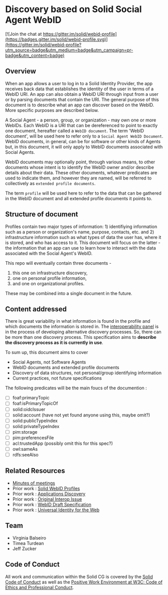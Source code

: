 # Discovery based on Solid Social Agent WebID

[![Join the chat at https://gitter.im/solid/webid-profile](https://badges.gitter.im/solid/webid-profile.svg)](https://gitter.im/solid/webid-profile?utm_source=badge&utm_medium=badge&utm_campaign=pr-badge&utm_content=badge)

## Overview

When an app allows a user to log in to a Solid Identity Provider, the app receives back data that establishes the identity of the user in terms of a WebID URI.  An app can also obtain a WebID URI through input from a user or by parsing documents that contain the URI.  The general purpose of this document is to describe what an app can discover based on the WebID.  More specific purposes are described below.

A Social Agent - a person, group, or organization - may own one or more WebIDs.  Each WebID is a URI that can be dereferenced to point to exactly one document, hereafter called a `WebID document`.  The term 'WebID document', will be used here to refer only to a `Social Agent WebID Document`. WebID documents, in general, can be for software or other kinds of Agents but, in this document, it will only apply to WebID documents associated with Social Agents.

WebID documents may optionally point, through various means, to other documents whose intent is to identify the WebID owner and/or describe details about their data.  These other documents, whatever predicates are used to indicate them, and however they are named, will be referred to collectively as `extended profile documents`.  

The term `profile` will be used here to refer to the data that can be gathered in the WebID document and all extended profile documents it points to.

## Structure of document

Profiles contain two major types of information: 1) identifiying information such as a person or organization's name, purpose, contacts, etc. and 2) infrastructure information such as what types of data the user has, where it is stored, and who has access to it. 
This document will focus on the latter - the information that an app can use to learn how to interact with the data associated with the Social Agent's WebID.  

This repo will eventually contain three documents - 
1) this one on infrastructure discovery, 
2) one on personal profile information, 
3) and one on organizational profiles.  

These may be combined into a single document in the future.

## Content addressed

There is great variability in what information is found in the profile and which documents the information is stored in.  The [interoperability panel](https://solid.github.io/data-interoperability-panel/specification/) is in the process of developing alternative discovery processes. So, there can be more than one discovery process. This specification aims to **describe the discovery process as it is currently in use**.

To sum up, this document aims to cover

* Social Agents, not Software Agents
* WebID documents and extended profile documents
* Discovery of data structures, not personal/group identifying information
* Current practices, not future specifications

The following predicates will be the main foucs of the documention :

- [ ] foaf:primaryTopic
- [ ] foaf:isPrimaryTopicOf
- [ ] solid:oidcIssuer
- [ ] solid:account (have not yet found anyone using this, maybe omit?)
- [ ] solid:publicTypeIndex
- [ ] solid:privateTypeIndex
- [ ] pim:storage
- [ ] pim:preferencesFile
- [ ] acl:trustedApp (possibly omit this for this spec?)
- [ ] owl:sameAs
- [ ] rdfs:seeAlso

## Related Resources
* [Minutes of meetings](https://github.com/solid/webid-profile/tree/main/meetings)
* Prior work : [Solid WebID Profiles](https://github.com/solid/solid-spec/blob/master/solid-webid-profiles.md)
* Prior work : [Applications Discovery](https://github.com/solid/solid/blob/main/proposals/data-discovery.md)
* Prior work : [Original Interop Issue](https://github.com/solid/data-interoperability-panel/issues/209)
* Prior work : [WebID Draft Specification](https://www.w3.org/2005/Incubator/webid/spec/identity/)
* Prior work : [Universal Identity for the Web](https://csarven.ca/linked-research-decentralised-web#universal-identity-for-the-web)

## Team
* Virginia Balseiro
* Timea Turdean
* Jeff Zucker

## Code of Conduct

All work and communication within the Solid CG is covered by the [Solid Code of Conduct](https://github.com/solid/process/blob/main/code-of-conduct.md) as well as the [Positive Work Environment at W3C: Code of Ethics and Professional Conduct](https://www.w3.org/Consortium/cepc/).

